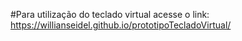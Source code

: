   #Para utilização do teclado virtual acesse o link: https://willianseidel.github.io/prototipoTecladoVirtual/

